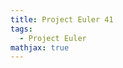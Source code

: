 ```yaml
---
title: Project Euler 41
tags:
  - Project Euler
mathjax: true
---
```

<escape><!-- more --></escape>

